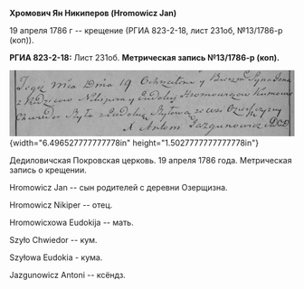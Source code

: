 **Хромович Ян Никиперов (Hromowicz Jan)**

19 апреля 1786 г -- крещение (РГИА 823-2-18, лист 231об, №13/1786-р
(коп)).

**РГИА 823-2-18:** Лист 231об. **Метрическая запись №13/1786-р (коп).**

![](./media/ef3209c1dcdb493b5fe1cb8bd39feef3ace4ac7a.png){width="6.496527777777778in"
height="1.5027777777777778in"}

Дедиловичская Покровская церковь. 19 апреля 1786 года. Метрическая
запись о крещении.

Hromowicz Jan -- сын родителей с деревни Озерщизна.

Hromowicz Nikiper -- отец.

Hromowicxowa Eudokija -- мать.

Szyło Chwiedor -- кум.

Szyłowa Eudokia - кума.

Jazgunowicz Antoni -- ксёндз.
